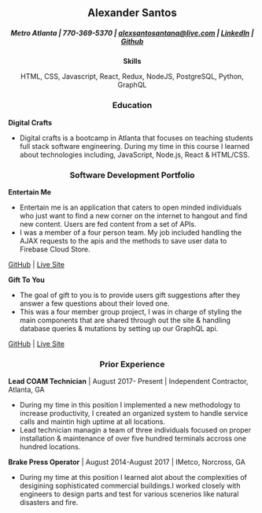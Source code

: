 ## <center> Alexander Santos </center>
##### <center>Metro Atlanta | 770-369-5370 | <alexsantosantana@live.com> | [LinkedIn](https://www.linkedin.com/in/alexander-santos-46bb88163) | [Github](https://github.com/asantoss)  </center>
<center> 

**Skills**

HTML, CSS, Javascript, React, Redux, NodeJS, PostgreSQL, Python, GraphQL
</center>

### <center> Education </center>

**Digital Crafts**  

+ Digital crafts is a bootcamp in Atlanta that focuses on teaching students full stack software engineering. During my time in this course I learned about technologies including, JavaScript, Node.js, React & HTML/CSS.

### <center> Software Development Portfolio </center>

**Entertain Me**

+ Entertain me is an application that caters to open minded individuals who just want to find a new corner on the internet to hangout and find new content. Users are fed content from a set of APIs.
+ I was a member of a four person team. My job included handling the AJAX requests to the apis and the methods to save user data to Firebase Cloud Store. 
<p align="center">
 
[GitHub](https://github.com/asantoss/entertainMe) | [Live Site](https://bit.ly/2lFZRGx)
 </p>

**Gift To You**

+ The goal of gift to you is to provide users gift suggestions after they answer a few questions about their loved one.
+ This was a four member group project, I was in charge of styling the main components that are shared through out the site & handling database queries & mutations by setting up our GraphQL api.
<p align="center">
 
[GitHub](https://github.com/castillojuan1000/FullStackProject) | [Live Site](https://gifttoyou.ga)
 </p>

### <center>Prior Experience </center>

**Lead COAM Technician**  |  August 2017- Present |  Independent Contractor, Atlanta, GA

+ During my time in this position I implemented a new methodology to increase productivity, I created an organized system to handle service calls and maintin high uptime at all locations.
+ Lead technician managin a team of three individuals focused on proper installation & maintenance of over five hundred terminals accross one hundred locations.

**Brake Press Operator** | August 2014-August 2017 | IMetco, Norcross, GA

+ During my time at this position I learned alot about the complexities of desigining sophisticated commercial buildings.I worked closely with engineers to design parts and test for various scenerios like natural disasters and fire.
